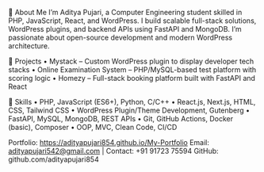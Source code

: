 🔹 About Me
I’m Aditya Pujari, a Computer Engineering student skilled in PHP, JavaScript, React, and WordPress. I build scalable full-stack solutions, WordPress plugins, and backend APIs using FastAPI and MongoDB. I’m passionate about open-source development and modern WordPress architecture.

🔹 Projects
• Mystack – Custom WordPress plugin to display developer tech stacks
• Online Examination System – PHP/MySQL-based test platform with scoring logic
• Homezy – Full-stack booking platform built with FastAPI and React

🔹 Skills
• PHP, JavaScript (ES6+), Python, C/C++
• React.js, Next.js, HTML, CSS, Tailwind CSS
• WordPress Plugin/Theme Development, Gutenberg
• FastAPI, MySQL, MongoDB, REST APIs
• Git, GitHub Actions, Docker (basic), Composer
• OOP, MVC, Clean Code, CI/CD

Portfolio: https://adityapujari854.github.io/My-Portfolio
Email: adityapujari542@gmail.com | Contact: +91 91723 75594
GitHub: github.com/adityapujari854
